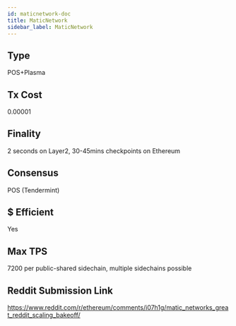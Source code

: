 ```yaml
---
id: maticnetwork-doc
title: MaticNetwork
sidebar_label: MaticNetwork
---
```


## Type
POS+Plasma

## Tx Cost
0.00001 

## Finality
2 seconds on Layer2, 30-45mins checkpoints on Ethereum

## Consensus
POS (Tendermint)

## $ Efficient
Yes

## Max TPS
7200 per public-shared sidechain, multiple sidechains possible

## Reddit Submission Link

https://www.reddit.com/r/ethereum/comments/i07h1g/matic_networks_great_reddit_scaling_bakeoff/
